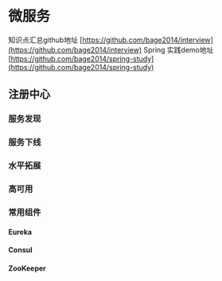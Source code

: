 # 微服务 #

知识点汇总github地址 [https://github.com/bage2014/interview](https://github.com/bage2014/interview)
Spring 实践demo地址[https://github.com/bage2014/spring-study](https://github.com/bage2014/spring-study)

## 注册中心 ##

### 服务发现

### 服务下线

### 水平拓展

### 高可用

### 常用组件

#### Eureka

#### Consul

#### ZooKeeper